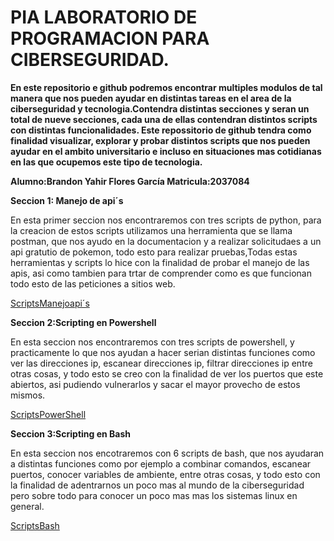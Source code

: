 # PIA LABORATORIO DE PROGRAMACION PARA CIBERSEGURIDAD.
**En este repositorio e github podremos encontrar multiples modulos de tal manera que nos pueden ayudar en distintas tareas en el area de la ciberseguridad y tecnologia.Contendra distintas secciones y seran un total de nueve secciones, cada una de ellas contendran distintos scripts con distintas funcionalidades. 
Este repossitorio de github tendra como finalidad visualizar, explorar y probar distintos scripts que nos pueden ayudar en el ambito universitario e incluso en situaciones mas  cotidianas en las que ocupemos este tipo de tecnologia.**

**Alumno:Brandon Yahir Flores García  Matricula:2037084**


**Seccion 1: Manejo de api´s**

En esta primer seccion nos encontraremos con tres scripts de python, para la creacion de estos scripts utilizamos una herramienta que se llama postman, que nos ayudo en la documentacion y a realizar solicitudaes a un api gratutio de pokemon, todo esto para realizar pruebas,Todas estas herramientas y scripts lo hice con la finalidad de probar el manejo de las apis, asi como tambien para trtar de comprender como es que funcionan todo esto de las peticiones a sitios web.

[ScriptsManejoapi´s](https://github.com/BR4ND0NFL0RES/PIALABPROGRA/blob/fe518fbae95457bbd8d1953d343a45a7b59e09c1/ManejoApi%C2%B4s/Api.md)

**Seccion 2:Scripting en Powershell**

En esta seccion nos encontraremos con tres scripts de powershell, y practicamente lo que nos ayudan a hacer serian distintas funciones como ver las direcciones ip, escanear direcciones ip, filtrar direcciones ip entre otras cosas, y todo esto se creo con la finalidad de ver los puertos que este abiertos, asi pudiendo vulnerarlos y sacar el mayor provecho de estos mismos.

[ScriptsPowerShell](https://github.com/BR4ND0NFL0RES/PIALABPROGRA/blob/44e991138aeaaf678369dc1d2561df4cef65711e/ScriptingPowerShell/PowerShell.md)

**Seccion 3:Scripting en Bash**

En esta seccion nos encotraremos con 6 scripts de bash, que nos ayudaran a distintas funciones como por ejemplo a combinar comandos, escanear puertos, conocer variables de ambiente, entre otras cosas, y todo esto con la finalidad de adentrarnos un poco mas al mundo de la ciberseguridad pero sobre todo para conocer un poco mas mas los sistemas linux en general.

[ScriptsBash](https://github.com/BR4ND0NFL0RES/PIALABPROGRA/blob/25e05a9e162ff6b3c3a8a979dbce939622e80492/ScriptingBash/bash.md)





